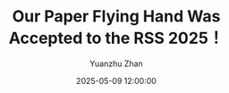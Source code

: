 ---
layout: post
title: "Our Paper Flying Hand Was Accepted to the RSS 2025！"
date: 2025-05-09 12:00:00
categories: 
  - news
author: "Yuanzhu Zhan"
---